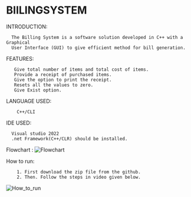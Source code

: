 # BIILINGSYSTEM
INTRODUCTION:

      The Billing System is a software solution developed in C++ with a Graphical
      User Interface (GUI) to give efficient method for bill generation.
  FEATURES:

       Give total number of items and total cost of items.
       Provide a receipt of purchased items.
       Give the option to print the receipt.
       Resets all the values to zero.
       Give Exist option.
  LANGUAGE USED:
  
        C++/CLI 
      
  IDE USED:
  
      Visual studio 2022
      .net Framework(C++/CLR) should be installed.

Flowchart :
![Flowchart](https://github.com/Rabia012/BIILINGSYSTEM/assets/154417545/b336901f-87d6-4201-9755-6bbf1ecac2d2)


How to run:

        1. First download the zip file from the github.
        2. Then. Follow the steps in video given below.

   ![How_to_run](https://github.com/Rabia012/BIILINGSYSTEM/assets/154417545/f3ee68ef-8852-4282-8be6-71a6e1631e5d)

      

